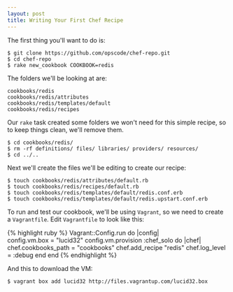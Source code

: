 ```yaml
---
layout: post
title: Writing Your First Chef Recipe
---
```


The first thing you'll want to do is:

    $ git clone https://github.com/opscode/chef-repo.git
    $ cd chef-repo 
    $ rake new_cookbook COOKBOOK=redis

The folders we'll be looking at are:

    cookbooks/redis
    cookbooks/redis/attributes
    cookbooks/redis/templates/default
    cookbooks/redis/recipes

Our `rake` task created some folders we won't need for this simple recipe, so
to keep things clean, we'll remove them.

    $ cd cookbooks/redis/
    $ rm -rf definitions/ files/ libraries/ providers/ resources/
    $ cd ../..

Next we'll create the files we'll be editing to create our recipe:

    $ touch cookbooks/redis/attributes/default.rb
    $ touch cookbooks/redis/recipes/default.rb
    $ touch cookbooks/redis/templates/default/redis.conf.erb
    $ touch cookbooks/redis/templates/default/redis.upstart.conf.erb

To run and test our cookbook, we'll be using `Vagrant`, so we need to create a
`Vagrantfile`. Edit `Vagrantfile` to look like this:

{% highlight ruby %}
Vagrant::Config.run do |config|                                                                                                 
  config.vm.box = "lucid32"
   config.vm.provision :chef_solo do |chef|
     chef.cookbooks_path = "cookbooks"
     chef.add_recipe "redis"
     chef.log_level = :debug
  end 
end
{% endhighlight %}

And this to download the VM:

    $ vagrant box add lucid32 http://files.vagrantup.com/lucid32.box
